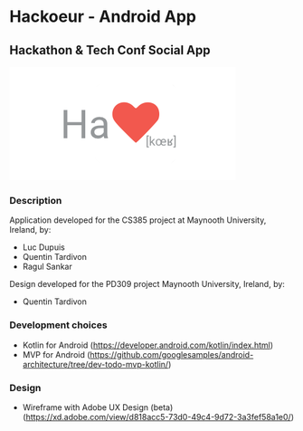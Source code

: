 # Hackoeur - Android App
## Hackathon & Tech Conf Social App

![logo](./img/logo.png)

### Description

Application developed for the CS385 project at Maynooth University, Ireland, by:
- Luc Dupuis
- Quentin Tardivon
- Ragul Sankar

Design developed for the PD309 project Maynooth University, Ireland, by:
- Quentin Tardivon

### Development choices

- Kotlin for Android (https://developer.android.com/kotlin/index.html)
- MVP for Android (https://github.com/googlesamples/android-architecture/tree/dev-todo-mvp-kotlin/)

### Design

- Wireframe with Adobe UX Design (beta)
(https://xd.adobe.com/view/d818acc5-73d0-49c4-9d72-3a3fef58a1e0/)